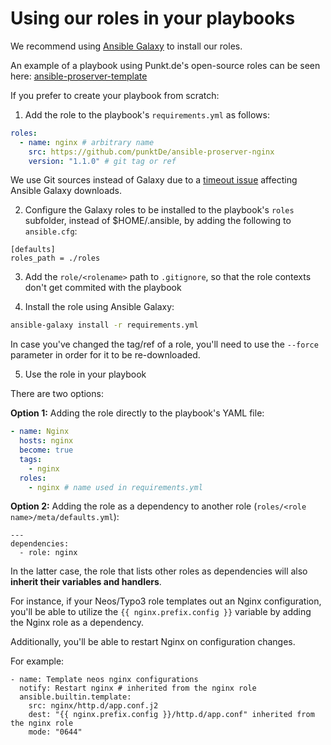 # Using our roles in your playbooks

We recommend using [Ansible Galaxy](https://galaxy.ansible.com/ui/) to install our roles.

An example of a playbook using Punkt.de's open-source roles can be seen here: [ansible-proserver-template](https://github.com/punktDe/ansible-proserver-template)

If you prefer to create your playbook from scratch:

1. Add the role to the playbook's `requirements.yml` as follows:
```yaml
roles:
  - name: nginx # arbitrary name
    src: https://github.com/punktDe/ansible-proserver-nginx
    version: "1.1.0" # git tag or ref
```
We use Git sources instead of Galaxy due to a [timeout issue](https://github.com/ansible/galaxy/issues/2302) affecting Ansible Galaxy downloads.

2. Configure the Galaxy roles to be installed to the playbook's `roles` subfolder, instead of $HOME/.ansible, by adding the following to `ansible.cfg`:
```
[defaults]
roles_path = ./roles
```

3. Add the `role/<rolename>` path to `.gitignore`, so that the role contexts don't get commited with the playbook

4. Install the role using Ansible Galaxy:
```bash
ansible-galaxy install -r requirements.yml
```
In case you've changed the tag/ref of a role, you'll need to use the `--force` parameter in order for it to be re-downloaded.

5. Use the role in your playbook

There are two options:

**Option 1:** Adding the role directly to the playbook's YAML file:
```yaml
- name: Nginx
  hosts: nginx
  become: true
  tags:
    - nginx
  roles:
    - nginx # name used in requirements.yml
```

**Option 2:** Adding the role as a dependency to another role (`roles/<role name>/meta/defaults.yml`):
```
---
dependencies:
  - role: nginx
```

In the latter case, the role that lists other roles as dependencies will also **inherit their variables and handlers**.

For instance, if your Neos/Typo3 role templates out an Nginx configuration, you'll be able to utilize the `{{ nginx.prefix.config }}` variable by adding the Nginx role as a dependency.

Additionally, you'll be able to restart Nginx on configuration changes.

For example:
```
- name: Template neos nginx configurations
  notify: Restart nginx # inherited from the nginx role
  ansible.builtin.template:
    src: nginx/http.d/app.conf.j2
    dest: "{{ nginx.prefix.config }}/http.d/app.conf" inherited from the nginx role
    mode: "0644"
```

